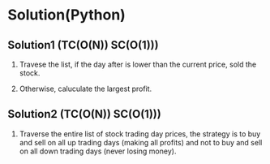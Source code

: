 # Solution(Python)

## Solution1 (TC(O(N)) SC(O(1)))

1. Travese the list, if the day after is lower than the current price, sold the stock.

2. Otherwise, caluculate the largest profit.

## Solution2 (TC(O(N)) SC(O(1)))

1. Traverse the entire list of stock trading day prices, the strategy is to buy and sell on all up trading days (making all profits) and not to buy and sell on all down trading days (never losing money).